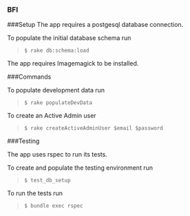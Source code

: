 ### BFI


###Setup
The app requires a postgesql database connection. 

To populate the initial database schema run
>`$ rake db:schema:load`

The app requires Imagemagick to be installed. 

###Commands

To populate development data run

> `$ rake populateDevData`

To create an Active Admin user

> `$ rake createActiveAdminUser $email $password`

###Testing

The app uses rspec to run its tests. 

To create and populate the testing environment run
>`$ test_db_setup`

To run the tests run
>`$ bundle exec rspec`
